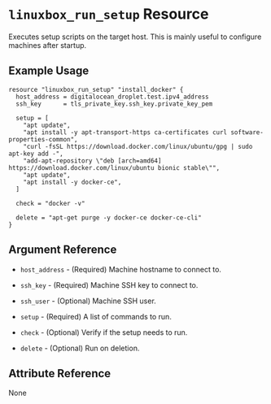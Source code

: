 # `linuxbox_run_setup` Resource

Executes setup scripts on the target host. This is mainly useful to configure
machines after startup.

## Example Usage

```hcl
resource "linuxbox_run_setup" "install_docker" {
  host_address = digitalocean_droplet.test.ipv4_address
  ssh_key      = tls_private_key.ssh_key.private_key_pem

  setup = [
    "apt update",
    "apt install -y apt-transport-https ca-certificates curl software-properties-common",
    "curl -fsSL https://download.docker.com/linux/ubuntu/gpg | sudo apt-key add -",
    "add-apt-repository \"deb [arch=amd64] https://download.docker.com/linux/ubuntu bionic stable\"",
    "apt update",
    "apt install -y docker-ce",
  ]

  check = "docker -v"

  delete = "apt-get purge -y docker-ce docker-ce-cli"
}
```

## Argument Reference

* `host_address` - (Required) Machine hostname to connect to.
* `ssh_key`      - (Required) Machine SSH key to connect to.
* `ssh_user`     - (Optional) Machine SSH user.

* `setup`        - (Required) A list of commands to run.
* `check`        - (Optional) Verify if the setup needs to run.
* `delete`       - (Optional) Run on deletion.

## Attribute Reference

None

